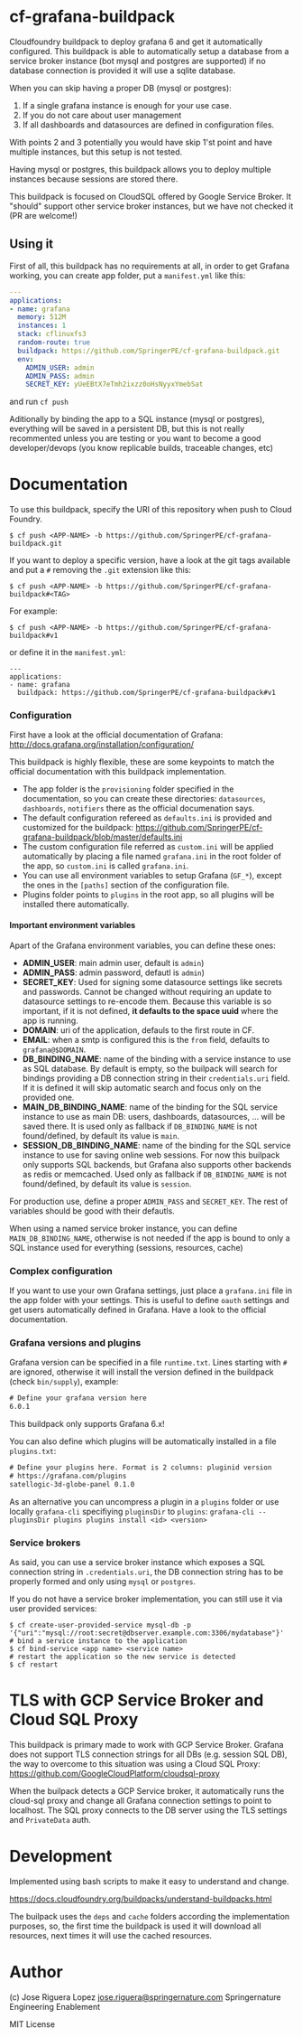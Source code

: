 # cf-grafana-buildpack

Cloudfoundry buildpack to deploy grafana 6 and get it automatically configured.
This buildpack is able to automatically setup a database from a service broker
instance (bot mysql and postgres are supported) if no database connection is provided
it will use a sqlite database.

When you can skip having a proper DB (mysql or postgres):

1. If a single grafana instance is enough for your use case.
2. If you do not care about user management
3. If all dashboards and datasources are defined in configuration files.

With points 2 and 3 potentially you would have skip 1'st point and have multiple instances,
but this setup is not tested.

Having mysql or postgres, this buildpack allows you to deploy multiple instances because
sessions are stored there.

This buildpack is focused on CloudSQL offered by Google Service Broker. It "should" support
other service broker instances, but we have not checked it (PR are welcome!)


## Using it

First of all, this buildpack has no requirements at all, in order to get Grafana working,
you can create app folder, put a `manifest.yml` like this: 

```manifest.yml
---
applications:
- name: grafana
  memory: 512M
  instances: 1
  stack: cflinuxfs3
  random-route: true
  buildpack: https://github.com/SpringerPE/cf-grafana-buildpack.git
  env:
    ADMIN_USER: admin
    ADMIN_PASS: admin
    SECRET_KEY: yUeEBtX7eTmh2ixzz0oHsNyyxYmebSat
```

and run `cf push`

Aditionally by binding the app to a SQL instance (mysql or postgres), 
everything will be saved in a persistent DB, but this is not really 
recommented unless you are testing or you want to become a good 
developer/devops (you know replicable builds, traceable changes, etc)


# Documentation

To use this buildpack, specify the URI of this repository when push to Cloud Foundry.
```
$ cf push <APP-NAME> -b https://github.com/SpringerPE/cf-grafana-buildpack.git
```

If you want to deploy a specific version, have a look at the git tags available
and put a `#` removing the `.git` extension like this:
```
$ cf push <APP-NAME> -b https://github.com/SpringerPE/cf-grafana-buildpack#<TAG>
```

For example:
```
$ cf push <APP-NAME> -b https://github.com/SpringerPE/cf-grafana-buildpack#v1
```

or define it in the `manifest.yml`:

```
---
applications:
- name: grafana
  buildpack: https://github.com/SpringerPE/cf-grafana-buildpack#v1
```

### Configuration

First have a look at the official documentation of Grafana: http://docs.grafana.org/installation/configuration/

This buildpack is highly flexible, these are some keypoints to match the official documentation with this buildpack implementation.

* The app folder is the `provisioning` folder specified in the documentation, so you can create these directories: `datasources`, `dashboards`, `notifiers` there as the official documenation says.
* The default configuration refereed as `defaults.ini` is provided and customized for the buildpack: https://github.com/SpringerPE/cf-grafana-buildpack/blob/master/defaults.ini
* The custom configuration file referred as `custom.ini` will be applied automatically by placing a file named `grafana.ini` in the root folder of the app, so `custom.ini` is called `grafana.ini`.
* You can use all environment variables to setup Grafana (`GF_*`), except the ones in the `[paths]` section of the configuration file.
* Plugins folder points to `plugins` in the root app, so all plugins will be installed there automatically.

#### Important environment variables

Apart of the Grafana environment variables, you can define these ones:

* **ADMIN_USER**: main admin user, default is `admin`)
* **ADMIN_PASS**: admin password, defautl is `admin`)
* **SECRET_KEY**: Used for signing some datasource settings like secrets and passwords. Cannot be changed without requiring an update to datasource settings to re-encode them. Because this variable is so important, if it is not defined, **it defaults to the space uuid** where the app is running.
* **DOMAIN**: uri of the application, defauls to the first route in CF.
* **EMAIL**: when a smtp is configured this is the `from` field, defaults to `grafana@$DOMAIN`.
* **DB_BINDING_NAME**: name of the binding with a service instance to use as SQL database. By default is empty, so the builpack will search for bindings providing a DB connection string in their `credentials.uri` field. If it is defined it will skip automatic search and focus only on the provided one.
* **MAIN_DB_BINDING_NAME**: name of the binding for the SQL service instance to use as main DB: users, dashboards, datasources, ... will be saved there. It is used only as fallback if `DB_BINDING_NAME` is not found/defined, by default its value is `main`.
* **SESSION_DB_BINDING_NAME**: name of the binding for the SQL service instance to use for saving online web sessions. For now this builpack only supports SQL backends, but Grafana also supports other backends as redis or memcached. Used only as fallback if `DB_BINDING_NAME` is not found/defined, by default its value is `session`.

For production use, define a proper `ADMIN_PASS` and `SECRET_KEY`. The rest of variables should
be good with their defautls.

When using a named service broker instance, you can define `MAIN_DB_BINDING_NAME`, otherwise is not needed if the app is bound to only a SQL instance used for everything (sessions, resources, cache)

### Complex configuration

If you want to use your own Grafana settings, just place a `grafana.ini` file in the
app folder with your settings. This is useful to define `oauth` settings and get users
automatically defined in Grafana. Have a look to the official documentation.
 

### Grafana versions and plugins

Grafana version can be specified in a file `runtime.txt`. Lines starting
with `#` are ignored, otherwise it will install the version defined in the buildpack
(check `bin/supply`), example:

```runtime.txt
# Define your grafana version here
6.0.1
```

This buildpack only supports Grafana 6.x!

You can also define which plugins will be automatically installed in a file `plugins.txt`:

```plugins.txt
# Define your plugins here. Format is 2 columns: pluginid version
# https://grafana.com/plugins
satellogic-3d-globe-panel 0.1.0
```

As an alternative you can uncompress a plugin in a `plugins` folder or use locally `grafana-cli`
specifiying `pluginsDir` to `plugins`: `grafana-cli --pluginsDir plugins plugins install <id> <version>`


### Service brokers

As said, you can use a service broker instance which exposes a SQL connection string
in `.credentials.uri`, the DB connection string has to be properly formed and only
using `mysql` or `postgres`.

If you do not have a service broker implementation, you can still use it via user provided
services:

```
$ cf create-user-provided-service mysql-db -p '{"uri":"mysql://root:secret@dbserver.example.com:3306/mydatabase"}'
# bind a service instance to the application
$ cf bind-service <app name> <service name>
# restart the application so the new service is detected
$ cf restart
```

# TLS with GCP Service Broker and Cloud SQL Proxy

This buildpack is primary made to work with GCP Service Broker. Grafana does not support
TLS connection strings for all DBs (e.g. session SQL DB), the way to overcome to this situation
was using a Cloud SQL Proxy: https://github.com/GoogleCloudPlatform/cloudsql-proxy

When the builpack detects a GCP Service broker, it automatically runs the cloud-sql proxy
and change all Grafana connection settings to point to localhost. The SQL proxy connects
to the DB server using the TLS settings and `PrivateData` auth.


# Development

Implemented using bash scripts to make it easy to understand and change.

https://docs.cloudfoundry.org/buildpacks/understand-buildpacks.html

The builpack uses the `deps` and `cache` folders according the implementation purposes,
so, the first time the buildpack is used it will download all resources, next times 
it will use the cached resources.


# Author

(c) Jose Riguera Lopez  <jose.riguera@springernature.com>
Springernature Engineering Enablement

MIT License
